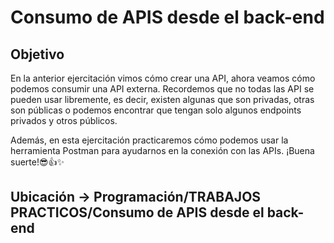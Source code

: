 # Consumo de APIS desde el back-end

## Objetivo
En la anterior ejercitación vimos cómo crear una API, ahora veamos cómo podemos consumir
una API externa. Recordemos que no todas las API se pueden usar libremente, es decir, existen
algunas que son privadas, otras son públicas o podemos encontrar que tengan solo algunos
endpoints privados y otros públicos.

Además, en esta ejercitación practicaremos cómo podemos usar la herramienta Postman para
ayudarnos en la conexión con las APIs.
¡Buena suerte!😎👍✨

## Ubicación -> Programación/TRABAJOS PRACTICOS/Consumo de APIS desde el back-end